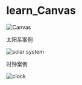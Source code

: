 # learn_Canvas
![Canvas](https://user-images.githubusercontent.com/95857565/211041680-c52ee72c-2c5a-45c5-8e4f-5a0e637e91d9.png)

太阳系案例

![solar system](https://user-images.githubusercontent.com/95857565/211041755-b8bc297b-8088-4ec8-860a-38e8d0c87bb9.gif)


时钟案例

![clock](https://user-images.githubusercontent.com/95857565/211041769-f51a3a66-6060-4beb-b9d1-98ff3a97d0af.gif)
